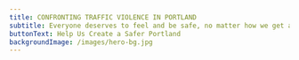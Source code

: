 ```yaml
---
title: CONFRONTING TRAFFIC VIOLENCE IN PORTLAND
subtitle: Everyone deserves to feel and be safe, no matter how we get around.
buttonText: Help Us Create a Safer Portland
backgroundImage: /images/hero-bg.jpg
---
```

